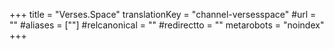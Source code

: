 +++
title = "Verses.Space"
translationKey = "channel-versesspace"
#url = ""
#aliases = [""]
#relcanonical = ""
#redirectto = ""
metarobots = "noindex"
+++
